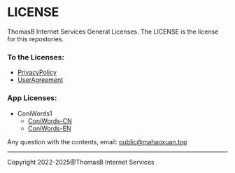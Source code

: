 # LICENSE
ThomasB Internet Services General Licenses.
The LICENSE is the license for this repostories.

### To the Licenses:
- [PrivacyPolicy](/PrivacyPolicy.html)
- [UserAgreement](/UserAgreement.html)

### App Licenses:
- ConiWords1
  - [ConiWords-CN](/ConiWords/ConiWords_UserAgreements_CN.html)
  - [ConiWords-EN](/ConiWords/ConiWords_UserAgreements_EN.html)




Any question with the contents, email: public@mahaoxuan.top

---
Copyright 2022-2025@ThomasB Internet Services
